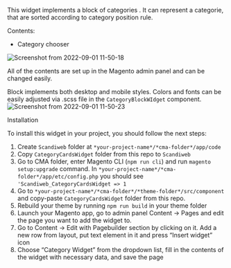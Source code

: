 This widget implements a block of categories . It can represent a categorie, that are sorted according to category position rule.

Contents:
-	Category chooser 

![Screenshot from 2022-09-01 11-50-18](https://user-images.githubusercontent.com/102791059/187873452-79aec8c5-3778-4b99-8d40-a3c66a8f1283.png)


All of the contents are set up in the Magento admin panel and can be changed easily.

Block implements both desktop and mobile styles. Colors and fonts can be easily adjusted via .scss file in the `CategoryBlockWIdget` component.
![Screenshot from 2022-09-01 11-50-23](https://user-images.githubusercontent.com/102791059/187873534-bbcbe8f0-9d78-4f9f-adb1-5fc75f16d4b7.png)


Installation

To install this widget in your project, you should follow the next steps:
1)	Create `Scandiweb` folder at `*your-project-name*/*cma-folder*/app/code`
2)	Copy `CategoryCardsWidget` folder from this repo to `Scandiweb`
3)	Go to CMA folder, enter Magento CLI (`npm run cli`) and run `magento setup:upgrade` command. In `*your-project-name*/*cma-folder*/app/etc/config.php` you should see `'Scandiweb_CategoryCardsWidget => 1`
4)	Go to `*your-project-name*/*cma-folder*/*theme-folder*/src/component` and copy-paste `CategoryCardsWidget` folder from this repo.
5)	Rebuild your theme by running `npm run build` in your theme folder
6)	Launch your Magento app, go to admin panel Content -> Pages and edit the page you want to add the widget to.
7)	Go to Content -> Edit with Pagebuilder section by clicking on it. Add a new row from layout, put text element in it and press “Insert widget” icon
8)	Choose “Category Widget” from the dropdown list, fill in the contents of the widget with necessary data, and save the page


